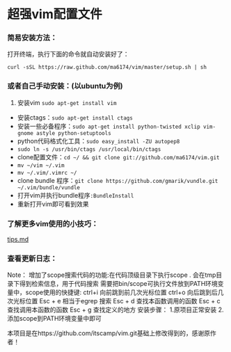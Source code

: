 # 超强vim配置文件


### 简易安装方法：

打开终端，执行下面的命令就自动安装好了：

`curl -sSL https://raw.github.com/ma6174/vim/master/setup.sh | sh`

### 或者自己手动安装：(以ubuntu为例)

1. 安装vim `sudo apt-get install vim`
- 安装ctags：`sudo apt-get install ctags`
- 安装一些必备程序：`sudo apt-get install python-twisted xclip vim-gnome astyle python-setuptools`
- python代码格式化工具：`sudo easy_install -ZU autopep8`
- `sudo ln -s /usr/bin/ctags /usr/local/bin/ctags`
- clone配置文件：`cd ~/ && git clone git://github.com/ma6174/vim.git`
- `mv ~/vim ~/.vim`
- `mv ~/.vim/.vimrc ~/`
- clone bundle 程序：`git clone https://github.com/gmarik/vundle.git ~/.vim/bundle/vundle`
- 打开vim并执行bundle程序`:BundleInstall`
- 重新打开vim即可看到效果

### 了解更多vim使用的小技巧：

[tips.md](tips.md)

### 查看更新日志：

Note：
增加了scope搜索代码的功能:在代码顶级目录下执行scope . 会在tmp目录下得到检索信息，用于代码搜索
需要把bin/scope可执行文件放到PATH环境变量中，scope使用的快捷键:
    ctrl+i 向前跳到前几次光标位置
    ctrl+o 向后跳到后几次光标位置
    Esc + e 相当于egrep 搜索
    Esc + d  查找本函数调用的函数
    Esc + c   查找调用本函数的函数
    Esc + g   查找定义的地方
安装步骤：
1.原项目正常安装
2.添加scope到PATH环境变量中即可

本项目是在https://github.com/itscamp/vim.git基础上修改得到的，感谢原作者！
